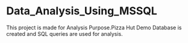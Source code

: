 # Data_Analysis_Using_MSSQL
This project is made for Analysis Purpose.Pizza Hut Demo Database is created and SQL queries are used for analysis. 
